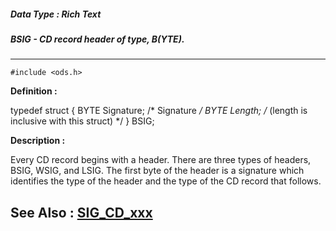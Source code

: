 ##### Data Type : Rich Text
##### BSIG - CD record header of type, B(YTE).
---
```
#include <ods.h>
```

**Definition :**

typedef struct {
   BYTE Signature; /* Signature */
   BYTE Length;    /* (length is inclusive with this struct) */
} BSIG;

**Description :**

Every CD record begins with a header.  There are three types of headers, BSIG, WSIG, and LSIG.  The first byte of the header is a signature which identifies the type of the header and the type of the CD record that follows.


**See Also :**
[SIG_CD_xxx](/domino-c-api-docs/reference/Symb/SIG_CD_xxx)
---
